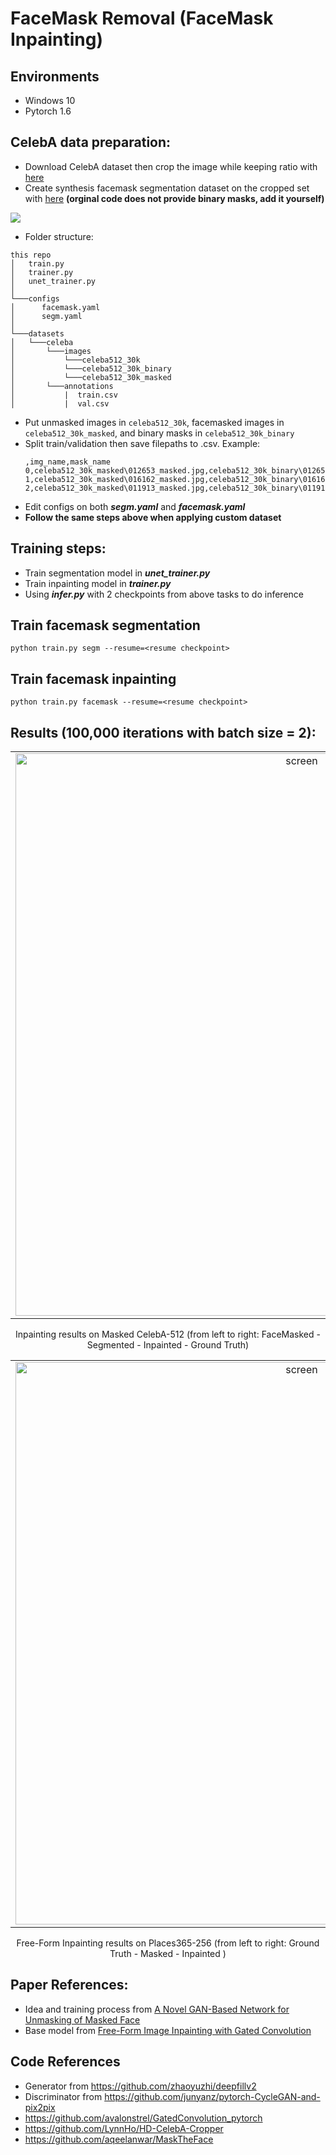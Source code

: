 # FaceMask Removal (FaceMask Inpainting)

## Environments
- Windows 10
- Pytorch 1.6

## CelebA data preparation:

  - Download CelebA dataset then crop the image while keeping ratio with [here](https://github.com/LynnHo/HD-CelebA-Cropper)
  - Create synthesis facemask segmentation dataset on the cropped set with [here](https://github.com/aqeelanwar/MaskTheFace) 
  **(orginal code does not provide binary masks, add it yourself)**
  
  ![](./sample/facemask.png)
  
  - Folder structure:
  ```
  this repo
  │   train.py
  │   trainer.py
  │   unet_trainer.py
  │
  └───configs
  │      facemask.yaml
  │      segm.yaml
  │
  └───datasets  
  │   └───celeba
  │       └───images
  │           └───celeba512_30k
  │           └───celeba512_30k_binary
  │           └───celeba512_30k_masked
  │       └───annotations
  │           |  train.csv
  │           |  val.csv
  ```
  - Put unmasked images in ```celeba512_30k```, facemasked images in ```celeba512_30k_masked```, and binary masks in ```celeba512_30k_binary```
  - Split train/validation then save filepaths to .csv. Example:
      ```
      ,img_name,mask_name
      0,celeba512_30k_masked\012653_masked.jpg,celeba512_30k_binary\012653_binary.jpg
      1,celeba512_30k_masked\016162_masked.jpg,celeba512_30k_binary\016162_binary.jpg
      2,celeba512_30k_masked\011913_masked.jpg,celeba512_30k_binary\011913_binary.jpg
      ```
  - Edit configs on both ***segm.yaml*** and ***facemask.yaml***
  - **Follow the same steps above when applying custom dataset**
  
## Training steps:
- Train segmentation model in ***unet_trainer.py***
- Train inpainting model in ***trainer.py***
- Using ***infer.py*** with 2 checkpoints from above tasks to do inference

## Train facemask segmentation

```
python train.py segm --resume=<resume checkpoint>
```

## Train facemask inpainting

```
python train.py facemask --resume=<resume checkpoint>
```

## Results (100,000 iterations with batch size = 2):
| | |
|:-------------------------:|:-------------------------:|
|<img width="900" alt="screen" src="sample/results1.png"> | <img width="900" alt="screen" src="sample/results2.png"> |

<p align="center">
Inpainting results on Masked CelebA-512 (from left to right: FaceMasked - Segmented - Inpainted - Ground Truth)
</p>

| | |
|:-------------------------:|:-------------------------:|
|<img width="900" alt="screen" src="sample/results3.png"> | <img width="900" alt="screen" src="sample/reesults4.png"> |

<p align="center">
Free-Form Inpainting results on Places365-256 (from left to right: Ground Truth - Masked - Inpainted )
</p>

## Paper References:
- Idea and training process from [A Novel GAN-Based Network for Unmasking of Masked Face](https://ieeexplore.ieee.org/abstract/document/9019697)
- Base model from [Free-Form Image Inpainting with Gated Convolution](https://arxiv.org/abs/1806.03589)

## Code References
- Generator from https://github.com/zhaoyuzhi/deepfillv2
- Discriminator from https://github.com/junyanz/pytorch-CycleGAN-and-pix2pix
- https://github.com/avalonstrel/GatedConvolution_pytorch
- https://github.com/LynnHo/HD-CelebA-Cropper
- https://github.com/aqeelanwar/MaskTheFace
